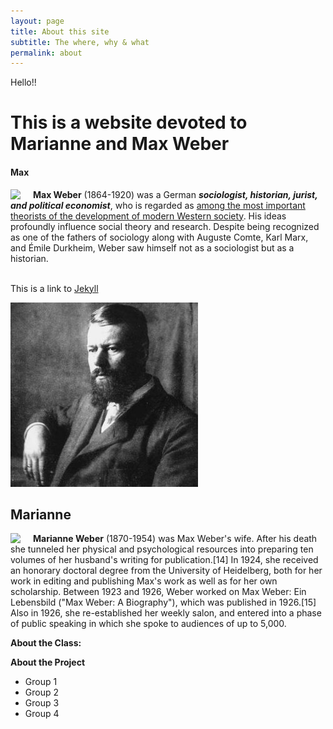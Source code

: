 ```yaml
---
layout: page
title: About this site
subtitle: The where, why & what
permalink: about
---
```


Hello!!

# This is a website devoted to Marianne and Max Weber

#### Max

<img src="{{ site.baseurl }}/assets/img/max-square.jpg" style="float: left; padding-right: 20px;"> **Max Weber** (1864-1920) was a German ***sociologist, historian, jurist, and political economist***, who is regarded as [among the most important theorists of the development of modern Western society](https://en.wikipedia.org/wiki/Max_Weber). His ideas profoundly influence social theory and research. Despite being recognized as one of the fathers of sociology along with Auguste Comte, Karl Marx, and Émile Durkheim, Weber saw himself not as a sociologist but as a historian.  
<br/>

This is a link to [Jekyll](https://jekyllrb.com/)

[![here is an image of max](./assets/img/max-square.jpg)](https://en.wikipedia.org/wiki/Max_Weber)


## Marianne

<img src="{{ site.baseurl }}/assets/img/marianne-square.jpg" style="float: left; padding-right: 20px;"> **Marianne Weber** (1870-1954) was Max Weber's wife. After his death she tunneled her physical and psychological resources into preparing ten volumes of her husband's writing for publication.[14] In 1924, she received an honorary doctoral degree from the University of Heidelberg, both for her work in editing and publishing Max's work as well as for her own scholarship. Between 1923 and 1926, Weber worked on Max Weber: Ein Lebensbild ("Max Weber: A Biography"), which was published in 1926.[15] Also in 1926, she re-established her weekly salon, and entered into a phase of public speaking in which she spoke to audiences of up to 5,000.


**About the Class:**

**About the Project**

* Group 1
* Group 2
* Group 3
* Group 4
